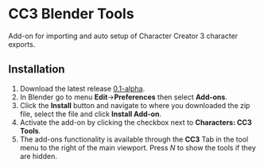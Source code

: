 # CC3 Blender Tools
Add-on for importing and auto setup of Character Creator 3 character exports.

## Installation
1. Download the latest release [0.1-alpha](https://github.com/soupday/cc3_blender_tools/archive/0_1_alpha.zip).
2. In Blender go to menu **Edit**->**Preferences** then select **Add-ons**.
3. Click the **Install** button and navigate to where you downloaded the zip file, select the file and click **Install Add-on**.
4. Activate the add-on by clicking the checkbox next to **Characters: CC3 Tools**.
5. The add-ons functionality is available through the **CC3** Tab in the tool menu to the right of the main viewport. Press _N_ to show the tools if they are hidden.



